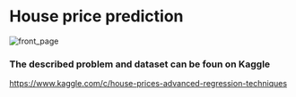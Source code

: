 # House price prediction 

![front_page](https://user-images.githubusercontent.com/48793582/54864914-297f8b80-4d5e-11e9-953d-b8cfd9747846.png)


### The described problem and dataset can be foun on Kaggle
https://www.kaggle.com/c/house-prices-advanced-regression-techniques
